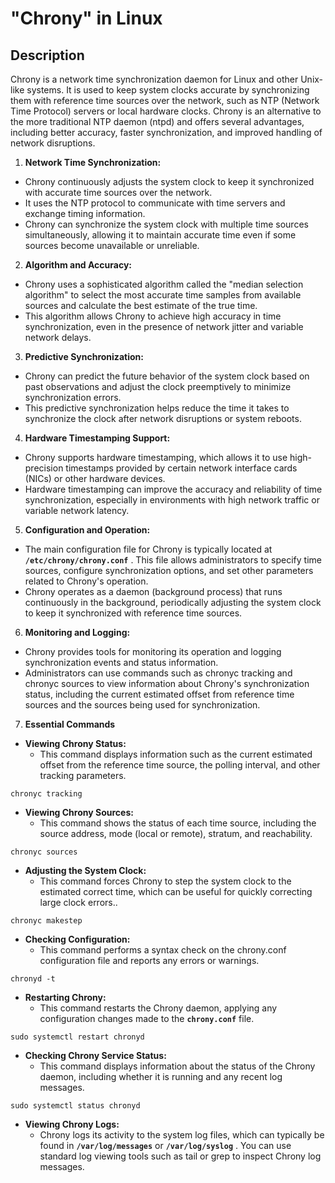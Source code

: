 # "Chrony" in Linux

## Description

Chrony is a network time synchronization daemon for Linux and other Unix-like systems. It is used to keep system clocks accurate by synchronizing them with reference time sources over the network, such as NTP (Network Time Protocol) servers or local hardware clocks. Chrony is an alternative to the more traditional NTP daemon (ntpd) and offers several advantages, including better accuracy, faster synchronization, and improved handling of network disruptions.

1. **Network Time Synchronization:**
- Chrony continuously adjusts the system clock to keep it synchronized with accurate time sources over the network.
- It uses the NTP protocol to communicate with time servers and exchange timing information.
- Chrony can synchronize the system clock with multiple time sources simultaneously, allowing it to maintain accurate time even if some sources become unavailable or unreliable.

2. **Algorithm and Accuracy:**
- Chrony uses a sophisticated algorithm called the "median selection algorithm" to select the most accurate time samples from available sources and calculate the best estimate of the true time.
- This algorithm allows Chrony to achieve high accuracy in time synchronization, even in the presence of network jitter and variable network delays.

3. **Predictive Synchronization:**
- Chrony can predict the future behavior of the system clock based on past observations and adjust the clock preemptively to minimize synchronization errors.
- This predictive synchronization helps reduce the time it takes to synchronize the clock after network disruptions or system reboots.

4. **Hardware Timestamping Support:**
- Chrony supports hardware timestamping, which allows it to use high-precision timestamps provided by certain network interface cards (NICs) or other hardware devices.
- Hardware timestamping can improve the accuracy and reliability of time synchronization, especially in environments with high network traffic or variable network latency.

5. **Configuration and Operation:**
- The main configuration file for Chrony is typically located at **`/etc/chrony/chrony.conf`** . This file allows administrators to specify time sources, configure synchronization options, and set other parameters related to Chrony's operation.
- Chrony operates as a daemon (background process) that runs continuously in the background, periodically adjusting the system clock to keep it synchronized with reference time sources.

6. **Monitoring and Logging:**
- Chrony provides tools for monitoring its operation and logging synchronization events and status information.
- Administrators can use commands such as chronyc tracking and chronyc sources to view information about Chrony's synchronization status, including the current estimated offset from reference time sources and the sources being used for synchronization.

7. **Essential Commands**
- **Viewing Chrony Status:**
	- This command displays information such as the current estimated offset from the reference time source, the polling interval, and other tracking parameters.
```
chronyc tracking
```

- **Viewing Chrony Sources:**
	- This command shows the status of each time source, including the source address, mode (local or remote), stratum, and reachability.
```
chronyc sources
```

- **Adjusting the System Clock:**
	- This command forces Chrony to step the system clock to the estimated correct time, which can be useful for quickly correcting large clock errors..
```
chronyc makestep
```

- **Checking Configuration:**
	- This command performs a syntax check on the chrony.conf configuration file and reports any errors or warnings.
```
chronyd -t
```

- **Restarting Chrony:**
	- This command restarts the Chrony daemon, applying any configuration changes made to the **`chrony.conf`** file.
```
sudo systemctl restart chronyd
```

- **Checking Chrony Service Status:**
	- This command displays information about the status of the Chrony daemon, including whether it is running and any recent log messages.
```
sudo systemctl status chronyd
```

- **Viewing Chrony Logs:**
	- Chrony logs its activity to the system log files, which can typically be found in **`/var/log/messages`** or **`/var/log/syslog`** . You can use standard log viewing tools such as tail or grep to inspect Chrony log messages.
